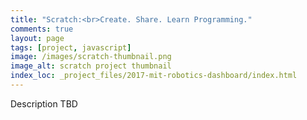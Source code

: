 ```yaml
---
title: "Scratch:<br>Create. Share. Learn Programming."
comments: true
layout: page
tags: [project, javascript]
image: /images/scratch-thumbnail.png
image_alt: scratch project thumbnail
index_loc: _project_files/2017-mit-robotics-dashboard/index.html
---
```


Description TBD
